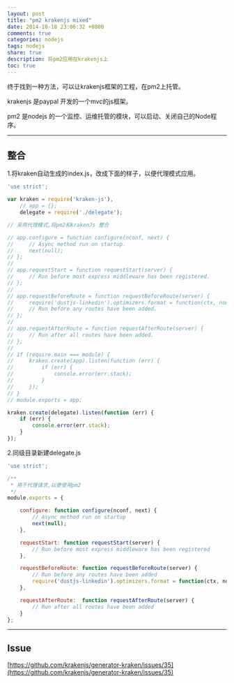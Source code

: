 ```yaml
---
layout: post
title: "pm2 krakenjs mixed"
date: 2014-10-18 23:06:32 +0800
comments: true
categories: nodejs
tags: nodejs
share: true
description: 将pm2应用在krakenjs上
toc: true
---
```


终于找到一种方法，可以让krakenjs框架的工程，在pm2上托管。

<!--more-->

krakenjs 是paypal 开发的一个mvc的js框架。

pm2 是nodejs 的一个监控、运维托管的模块，可以启动、关闭自己的Node程序。

---

## 整合

1.将kraken自动生成的index.js，改成下面的样子，以便代理模式应用。

```js index.js
'use strict';

var kraken = require('kraken-js'),
    // app = {};
    delegate = require('./delegate');

// 采用代理模式,将pm2和krakenJs 整合

// app.configure = function configure(nconf, next) {
//     // Async method run on startup.
//     next(null);
// };
//
// app.requestStart = function requestStart(server) {
//     // Run before most express middleware has been registered.
// };
//
// app.requestBeforeRoute = function requestBeforeRoute(server) {
//     require('dustjs-linkedin').optimizers.format = function(ctx, node) { return node };
//     // Run before any routes have been added.
// };
//
// app.requestAfterRoute = function requestAfterRoute(server) {
//     // Run after all routes have been added.
// };
//
// if (require.main === module) {
//     kraken.create(app).listen(function (err) {
//         if (err) {
//             console.error(err.stack);
//         }
//     });
// }
// module.exports = app;

kraken.create(delegate).listen(function (err) {
    if (err) {
        console.error(err.stack);
    }
});

```

2.同级目录新建delegate.js

```js delegate.js
'use strict';

/**
 * 用于代理请求,以便使用pm2
 */
module.exports = {

    configure: function configure(nconf, next) {
        // Async method run on startup
        next(null);
    },

    requestStart: function requestStart(server) {
        // Run before most express middleware has been registered
    },

    requestBeforeRoute: function requestBeforeRoute(server) {
        // Run before any routes have been added
        require('dustjs-linkedin').optimizers.format = function(ctx, node) { return node };
    },

    requestAfterRoute:  function requestAfterRoute(server) {
        // Run after all routes have been added
    }
};
```
---

## Issue

[https://github.com/krakenjs/generator-kraken/issues/35](https://github.com/krakenjs/generator-kraken/issues/35)
